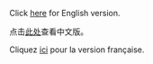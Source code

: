 Click [here](https://github.com/Saisyc/From-Algorithm-To-Implementation/tree/English) for English version.

点击[此处](https://github.com/Saisyc/From-Algorithm-To-Implementation/tree/中文)查看中文版。

Cliquez [ici](https://github.com/Saisyc/From-Algorithm-To-Implementation/tree/Français) pour la version française.